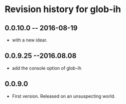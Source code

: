 # Revision history for glob-ih

## 0.0.10.0 -- 2016-08-19

* with a new idear.


## 0.0.9.25 --2016.08.08

* add the console option of glob-ih

## 0.0.9.0

* First version. Released on an unsuspecting world.
